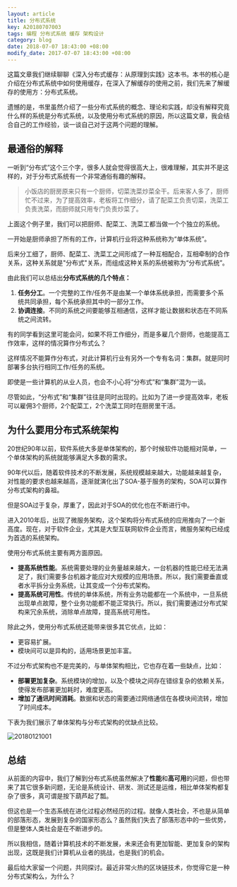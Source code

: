 ```yaml
---
layout: article
title: 分布式系统
key: A20180707003
tags: 编程 分布式系统 缓存 架构设计
category: blog
date: 2018-07-07 18:43:00 +08:00
modify_date: 2017-07-07 18:43:00 +08:00
---
```


这篇文章我们继续聊聊《深入分布式缓存：从原理到实践》这本书。本书的核心是介绍在分布式系统中如何使用缓存，在深入了解缓存的使用之前，我们先来了解缓存的使用方：分布式系统。

遗憾的是，书里虽然介绍了一些分布式系统的概念、理论和实践，却没有解释究竟什么样的系统是分布式系统，以及使用分布式系统的原因，所以这篇文章，我会结合自己的工作经验，谈一谈自己对于这两个问题的理解。

<!--more-->

## 最通俗的解释
一听到“分布式”这个三个字，很多人就会觉得很高大上，很难理解，其实并不是这样的，对于分布式系统有一个非常通俗有趣的解释。

> 小饭店的厨房原来只有一个厨师，切菜洗菜炒菜全干。后来客人多了，厨师忙不过来，为了提高效率，老板将工作细分，请了配菜工负责切菜，洗菜工负责洗菜，而厨师就只用专门负责炒菜了。

上面这个例子里，我们可以把厨师、配菜工、洗菜工都当做一个个独立的系统。

一开始是厨师承担了所有的工作，计算机行业将这种系统称为“单体系统”。

后来分工细了，厨师、配菜工、洗菜工之间形成了一种互相配合，互相牵制的合作关系，这种关系就是"分布式"关系，而组成这种关系的系统被称为“分布式系统”。

由此我们可以总结出**分布式系统的几个特点：**

1. **任务分工**。一个完整的工作/任务不是由某一个单体系统承担，而需要多个系统共同承担，每个系统承担其中的一部分工作。
2. **协调连接**。不同的系统之间要能够互相通信，这样才能让数据和状态在不同系统之间流转。

有的同学看到这里可能会问，如果不将工作细分，而是多雇几个厨师，也能提高工作效率，这样的情况算作分布式么？

这样情况不能算作分布式，对此计算机行业有另外一个专有名词：集群。就是同时部署多台执行相同工作/任务的系统。

即使是一些计算机的从业人员，也会不小心将“分布式”和“集群”混为一谈。

尽管如此，“分布式”和“集群”往往是同时出现的。比如为了进一步提高效率，老板可以雇佣3个厨师，2个配菜工，2个洗菜工同时在厨房里干活。

## 为什么要用分布式系统架构

20世纪90年以前，软件系统大多是单体架构的，那个时候软件功能相对简单，一个单体架构的系统就能够满足大多数的需求。

90年代以后，随着软件技术的不断发展，系统规模越来越大，功能越来越复杂，对性能的要求也越来越高，逐渐就演化出了SOA-基于服务的架构，SOA可以算作分布式架构的鼻祖。

但是SOA过于复杂，厚重了，因此对于SOA的优化也在不断进行中。

进入2010年后，出现了微服务架构，这个架构将分布式系统的应用推向了一个新高度。现在，对于软件企业，尤其是大型互联网软件企业而言，微服务架构已经成为首选的系统架构。

使用分布式系统主要有两方面原因。

* **提高系统性能**。系统需要处理的业务量越来越大，一台机器的性能已经无法满足了，我们需要多台机器才能应对大规模的应用场景。所以，我们需要垂直或者水平拆分业务系统，让其变成一个分布式架构。
* **提高系统可用性**。传统的单体系统，所有业务功能都在一个系统中，一旦系统出现单点故障，整个业务功能都不能正常执行。所以，我们需要通过分布式架构来冗余系统，消除单点故障，提高系统可用性。

除此之外，使用分布式系统还能带来很多其它优点，比如：

* 更容易扩展。
* 模块间可以是异构的，适用场景更加丰富。

不过分布式架构也不是完美的，与单体架构相比，它也存在着一些缺点，比如：

* **部署更加复杂**。系统模块的增加，以及个模块之间存在错综复杂的依赖关系，使得发布部署更加耗时，难度更高。
* **增加了通讯时间消耗**。数据和状态的需要通过网络通信在各模块间流转，增加了时间成本。

下表为我们展示了单体架构与分布式架构的优缺点比较。

![20180121001](http://ot6uqhsry.bkt.clouddn.com/20180121001.png)

## 总结

从前面的内容中，我们了解到分布式系统虽然解决了**性能**和**高可用**的问题，但也带来了其它很多新问题，无论是系统设计、研发、测试还是运维，相比单体架构都复杂了很多，真可谓是按下葫芦起了瓢。

但这也是一个生态系统在进化过程必然经历的过程。就像人类社会，不也是从简单的部落形态，发展到复杂的国家形态么？虽然我们失去了部落形态中的一些优势，但是整体人类社会是在不断进步的。

所以我相信，随着计算机技术的不断发展，未来还会有更加智能、更加复杂的架构出现，这既是我们计算机从业者的挑战，也是我们的机会。

最后给大家留一个问题，共同探讨。最近非常火热的区块链技术，你觉得它是一种分布式架构么，为什么？

